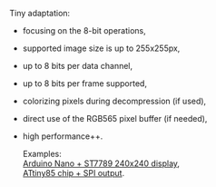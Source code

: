 Tiny adaptation:
- focusing on the 8-bit operations,
- supported image size is up to 255x255px,
- up to 8 bits per data channel,
- up to 8 bits per frame supported,
- colorizing pixels during decompression (if used),
- direct use of the RGB565 pixel buffer (if needed),
- high performance++.

  Examples:  
  [Arduino Nano + ST7789 240x240 display](/Examples/AVR/Arduino_boards/Nano_ST7789_Tiny),  
  [ATtiny85 chip + SPI output](/Examples/AVR/ATtiny85). 
